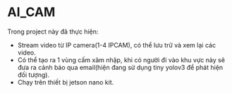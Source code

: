 # AI_CAM

Trong project này đã thực hiện:

* Stream video từ IP camera(1-4 IPCAM), có thể lưu trữ và xem lại các video.
* Có thể tạo ra 1 vùng cấm xâm nhập, khi có người đi vào khu vực này sẽ đưa ra cảnh báo qua email(hiện đang sử dụng tiny yolov3 để phát hiện đối tượng).
* Chạy trên thiết bị jetson nano kit.
